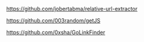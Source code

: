 https://github.com/jobertabma/relative-url-extractor

https://github.com/003random/getJS

https://github.com/0xsha/GoLinkFinder